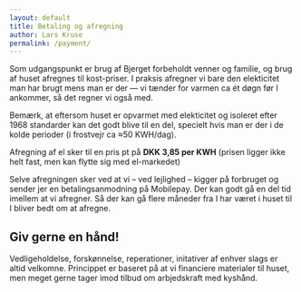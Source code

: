 ```yaml
---
layout: default
title: Betaling og afregning
author: Lars Kruse
permalink: /payment/
---
```


Som udgangspunkt er brug af Bjerget forbeholdt venner og familie, og brug af huset afregnes til kost-priser. I praksis afregner vi bare den elekticitet man har brugt mens man er der — vi tænder for varmen ca ét døgn før I ankommer, så det regner vi også med.

Bemærk, at eftersom huset er opvarmet med elekticitet og isoleret efter 1968 standarder kan det godt blive til en del, specielt hvis man er der i de kolde perioder (i frostvejr ca ≈50 KWH/dag).

Afregning af el sker til en pris pt på **DKK 3,85 per KWH** (prisen ligger ikke helt fast, men kan flytte sig med el-markedet)

Selve afregningen sker ved at vi – ved lejlighed – kigger på forbruget og sender jer en betalingsanmodning på Mobilepay. Der kan godt gå en del tid imellem at vi afregner. Så der kan gå flere måneder fra I har været i huset til I bliver bedt om at afregne.

## Giv gerne en hånd!
Vedligeholdelse, forskønnelse, reperationer, initativer af enhver slags er altid velkomne. Princippet er baseret på at vi financiere materialer til huset, men meget gerne tager imod tilbud om arbjedskraft med kyshånd.













 
